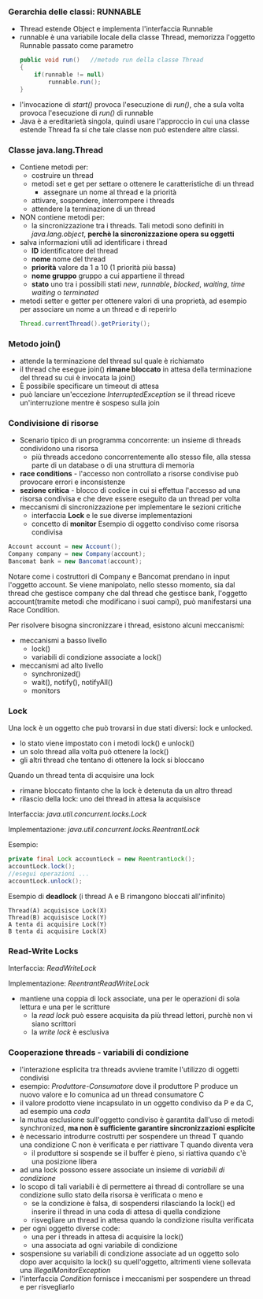 ### Gerarchia delle classi: RUNNABLE
* Thread estende Object e implementa l'interfaccia Runnable
* runnable è una variabile locale della classe Thread, memorizza l'oggetto
Runnable passato come parametro
    ```java
    public void run()   //metodo run della classe Thread
    {
        if(runnable != null)
            runnable.run();
    }
    ```
* l'invocazione di *start()* provoca l'esecuzione di *run()*, che a sula volta
provoca l'esecuzione di *run()* di runnable
* Java è a ereditarietà singola, quindi usare l'approccio in cui una classe
estende Thread fa sí che tale classe non può estendere altre classi.
### Classe java.lang.Thread
* Contiene metodi per:
    * costruire un thread
    * metodi set e get per settare o ottenere le caratteristiche di un thread
        * assegnare un nome al thread e la priorità
    * attivare, sospendere, interrompere i threads
    * attendere la terminazione di un thread
* NON contiene metodi per:
    * la sincronizzazione tra i threads. Tali metodi sono definiti in
    *java.lang.object*, **perchè la sincronizzazione opera su oggetti**
* salva informazioni utili ad identificare i thread
    * **ID** identificatore del thread
    * **nome** nome del thread
    * **priorità** valore da 1 a 10 (1 priorità più bassa)
    * **nome gruppo** gruppo a cui appartiene il thread
    * **stato** uno tra i possibili stati *new*, *runnable*, *blocked*,
    *waiting*, *time waiting* o *terminated*
* metodi setter e getter per ottenere valori di una proprietà, ad esempio per
associare un nome a un thread e di reperirlo
    ```java //esempio per reperire la priorità
    Thread.currentThread().getPriority();
    ```
### Metodo join()
* attende la terminazione del thread sul quale è richiamato
* il thread che esegue join() **rimane bloccato** in attesa della terminazione
del thread su cui è invocata la join()
* È possibile specificare un timeout di attesa
* può lanciare un'eccezione *InterruptedException* se il thread riceve
un'interruzione mentre è sospeso sulla join
### Condivisione di risorse
* Scenario tipico di un programma concorrente: un insieme di threads
condividono una risorsa
    * più threads accedono concorrentemente allo stesso file, alla
    stessa parte di un database o di una struttura di memoria
* **race conditions** - l'accesso non controllato a risorse condivise
può provocare errori e inconsistenze
* **sezione critica** - blocco di codice in cui si effettua l'accesso
ad una risorsa condivisa e che deve essere eseguito da un thread per
volta
* meccanismi di sincronizzazione per implementare le sezioni critiche
    * interfaccia **Lock** e le sue diverse implementazioni
    * concetto di **monitor**
Esempio di oggetto condiviso come risorsa condivisa
```java
Account account = new Account();
Company company = new Company(account);
Bancomat bank = new Bancomat(account);
```
Notare come i costruttori di Company e Bancomat prendano in input
l'oggetto account. Se viene manipolato, nello stesso momento, sia dal
thread che gestisce company che dal thread che gestisce bank,
l'oggetto account(tramite metodi che modificano i suoi campi),
può manifestarsi una Race Condition.

Per risolvere bisogna sincronizzare i thread, esistono alcuni
meccanismi:
* meccanismi a basso livello
    * lock()
    * variabili di condizione associate a lock()
* meccanismi ad alto livello
    * synchronized()
    * wait(), notify(), notifyAll()
    * monitors

### Lock

Una lock è un oggetto che può trovarsi in due stati diversi: lock e
unlocked.
* lo stato viene impostato con i metodi lock() e unlock()
* un solo thread alla volta può ottenere la lock()
* gli altri thread che tentano di ottenere la lock si bloccano

Quando un thread tenta di acquisire una lock
* rimane bloccato fintanto che la lock è detenuta da un altro thread
* rilascio della lock: uno dei thread in attesa la acquisisce

Interfaccia: *java.util.concurrent.locks.Lock*

Implementazione: *java.util.concurrent.locks.ReentrantLock*

Esempio:
```java
private final Lock accountLock = new ReentrantLock();
accountLock.lock();
//esegui operazioni ...
accountLock.unlock();
```
Esempio di **deadlock** (i thread A e B rimangono bloccati all'infinito)
```
Thread(A) acquisisce Lock(X)
Thread(B) acquisisce Lock(Y)
A tenta di acquisire Lock(Y)
B tenta di acquisire Lock(X)
```
### Read-Write Locks
Interfaccia: *ReadWriteLock*

Implementazione: *ReentrantReadWriteLock*
* mantiene una coppia di lock associate, una per le operazioni di sola
lettura e una per le scritture
    * la *read lock* può essere acquisita da più thread lettori, purchè
    non vi siano scrittori
    * la *write lock* è esclusiva

### Cooperazione threads - variabili di condizione
* l'interazione esplicita tra threads avviene tramite l'utilizzo di
oggetti condivisi
* esempio: *Produttore-Consumatore* dove il produttore P produce un
nuovo valore e lo comunica ad un thread consumatore C
* il valore prodotto viene incapsulato in un oggetto condiviso da P e
da C, ad esempio una *coda*
* la mutua esclusione sull'oggetto condiviso è garantita dall'uso di
metodi synchronized, **ma non è sufficiente garantire sincronizzazioni
esplicite**
* è necessario introdurre costrutti per sospendere un thread T quando
una condizione C non è verificata e per riattivare T quando diventa
vera
    * il produttore si sospende se il buffer è pieno, si riattiva
    quando c'è una posizione libera
* ad una lock possono essere associate un insieme di *variabili di
condizione*
* lo scopo di tali variabili è di permettere ai thread di controllare
se una condizione sullo stato della risorsa è verificata o meno e
    * se la condizione è falsa, di sospendersi rilasciando la lock() ed
    inserire il thread in una coda di attesa di quella condizione
    * risvegliare un thread in attesa quando la condizione risulta
    verificata
* per ogni oggetto diverse code:
    * una per i threads in attesa di acquisire la lock()
    * una associata ad ogni variabile di condizione
* sospensione su variabili di condizione associate ad un oggetto solo
dopo aver acquisito la lock() su quell'oggetto, altrimenti viene
sollevata una *IllegalMonitorException*
* l'interfaccia *Condition* fornisce i meccanismi per sospendere un
thread e per risvegliarlo